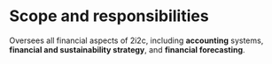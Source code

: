 # Scope and responsibilities

Oversees all financial aspects of 2i2c, including **accounting** systems, **financial and sustainability strategy**, and **financial forecasting**.

